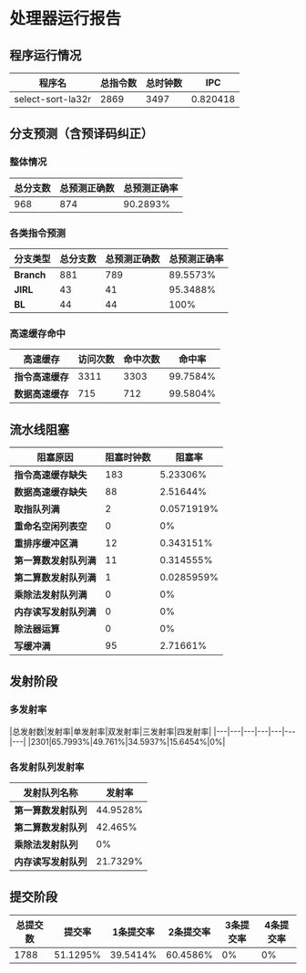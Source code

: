 # 处理器运行报告
## 程序运行情况
|程序名|总指令数|总时钟数|IPC|
|---|---|---|---|
|select-sort-la32r|2869|3497|0.820418|

## 分支预测（含预译码纠正）
### 整体情况
|总分支数|总预测正确数|总预测正确率|
|---|---|---|
|968|874|90.2893%|

### 各类指令预测
|分支类型|总分支数|总预测正确数|总预测正确率|
|---|---|---|---|
|**Branch**| 881 | 789 | 89.5573%|
|**JIRL**| 43 | 41 | 95.3488%|
|**BL**| 44 | 44 | 100%|

### 高速缓存命中
|高速缓存|访问次数|命中次数|命中率|
|---|---|---|---|
|**指令高速缓存**| 3311 | 3303 | 99.7584%|
|**数据高速缓存**| 715 | 712 | 99.5804%|
## 流水线阻塞
|阻塞原因|阻塞时钟数|阻塞率|
|---|---|---|
|**指令高速缓存缺失**| 183 | 5.23306%|
|**数据高速缓存缺失**| 88 | 2.51644%|
|**取指队列满**| 2 | 0.0571919%|
|**重命名空闲列表空**|0 | 0%|
|**重排序缓冲区满**|12 | 0.343151%|
|**第一算数发射队列满**|11 | 0.314555%|
|**第二算数发射队列满**|1 | 0.0285959%|
|**乘除法发射队列满**|0 | 0%|
|**内存读写发射队列满**|0 | 0%|
|**除法器运算**|0 | 0%|
|**写缓冲满**|95 | 2.71661%|

## 发射阶段
### 多发射率
|总发射数|发射率|单发射率|双发射率|三发射率|四发射率|
|---|---|---|---|---|---|---|
|2301|65.7993%|49.761%|34.5937%|15.6454%|0%|

### 各发射队列发射率
|发射队列名称|发射率|
|---|---|
|**第一算数发射队列**|44.9528%|
|**第二算数发射队列**|42.465%|
|**乘除法发射队列**|0%|
|**内存读写发射队列**|21.7329%|

## 提交阶段
|总提交数|提交率|1条提交率|2条提交率|3条提交率|4条提交率|
|---|---|---|---|---|---|
|1788|51.1295%|39.5414%|60.4586%|0%|0%|
